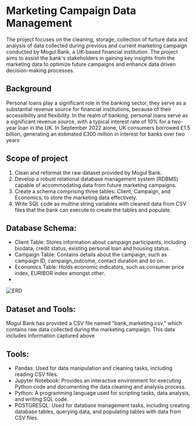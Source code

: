 # **Marketing Campaign Data Management** 

The project focuses on the cleaning, storage, collection of furture data and analysis of data collected during previous and current marketing campaign conducted by Mogul Bank, a UK-based financial institution. The project aims to assist the bank's stakeholders in gaining key insights from the marketing data to optimize future campaigns and enhance data driven decision-making processes.

## Background
Personal loans play a significant role in the banking sector, they serve as a substantial revenue source for financial institutions, because of their accessibility and flexibility. In  the  realm  of  banking,  personal  loans  serve  as  a  significant  revenue  source,  with  a  typical interest  rate  of  10%  for  a  two-year  loan  in  the  UK.  In  September  2022  alone,  UK  consumers borrowed £1.5 billion, generating an estimated £300 million in interest for banks over two years

## Scope of project
1. Clean and reformat the raw dataset provided by Mogul Bank.
2. Develop a robust relational database management system (RDBMS) capable of accommodating data from future marketing campaigns.
3. Create a schema comprising three tables: Client, Campaign, and Economics, to store the marketing data effectively.
4. Write SQL code as multine string variables with cleaned data from CSV files that the bank can execute to create the tables and populate.

## Database Schema:
- Client Table: Stores information about campaign participants, including biodata, credit status, existing personal loan and housing status.
- Campaign Table: Contains details about the campaign, such as campaign ID, campaign_outcome, contact duration and so on.
- Economics Table: Holds economic indicators, such as consumer price index, EURIBOR index amongst other.
- 
![ERD](https://github.com/Kejimi-data/MOGUL_BANK-/assets/132764633/cacd8025-16ac-418a-8afa-2b675f0ed541)

## Dataset and Tools:
Mogul Bank has provided a CSV file named "bank_marketing.csv," which contains raw data collected during the marketing campaign. This data includes information captured
above

## Tools:
- Pandas: Used for data manipulation and cleaning tasks, including reading CSV files.
- Jupyter Notebook: Provides an interactive environment for executing Python code and documenting the data cleaning and analysis process.
- Python: A programming language used for scripting tasks, data analysis, and writing SQL code.
- POSTGRESQL: Used for database management tasks, including creating database tables, querying data, and populating tables with data from CSV files.





